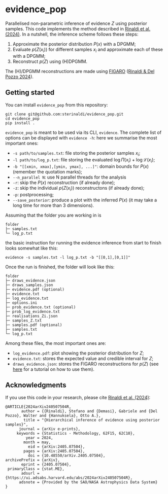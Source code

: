 # evidence_pop

Parallelised non-parametric inference of evidence $Z$ using posterior samples. This code implements the method described in [Rinaldi et al. (2024)](https://ui.adsabs.harvard.edu/abs/2024arXiv240507504R/abstract). In a nutshell, the inference scheme follows these steps:

1. Approximate the posterior distribution $P(x)$ with a DPGMM;
2. Evaluate $p(Z(x_i))$ for different samples $x_i$ and approximate each of these with a DPGMM;
3. Reconstruct $p(Z)$ using (H)DPGMM.

The (H)/DPGMM reconstructions are made using [FIGARO](https://github.com/sterinaldi/FIGARO) ([Rinaldi & Del Pozzo 2024](https://joss.theoj.org/papers/10.21105/joss.06589)).

## Getting started
You can install `evidence_pop` from this repository:
```
git clone git@github.com:sterinaldi/evidence_pop.git
cd evidence_pop
pip install .
```
`evidence_pop` is meant to be used via its CLI, `evidence`. The complete list of options can be displayed with `evidence -h`: here we summarise the most important ones:

* `-s path/to/samples.txt`: file storing the posterior samples $x_i$;
* `-l path/to/log_p.txt`: file storing the evaluated $\log\Pi(x_i) + \log\mathcal{L}(x_i)$;
* `-b "[[xmin, xmax],[ymin, ymax], ...]"`: domain bounds for $P(x)$ (remember the quotation marks);
* `--n_parallel N`: use N parallel threads for the analysis
* `-r`: skip the $P(x)$ reconstruction (if already done);
* `-z`: skip the individual $p(Z(x_i))$ reconstructons (if already done);
* `-p`: postprocessing;
* `--save_posterior`: produce a plot with the inferred $P(x)$ (it may take a long time for more than 3 dimensions). 

Assuming that the folder you are working in is 
```
folder
├─ samples.txt
└─ log_p.txt
```
the basic instruction for running the evidence inference from start to finish looks somewhat like this:
```
evidence -s samples.txt -l log_p.txt -b "[[0,1],[0,1]]"
```
Once the run is finished, the folder will look like this:
```
folder
├─ draws_evidence.json
├─ draws_samples.json
├─ evidence.pdf (optional)
├─ evidence.txt
├─ log_evidence.txt
├─ options.ini
├─ prob_evidence.txt (optional)
├─ prob_log_evidence.txt
├─ realisations_Zi.json
├─ samples_Z.txt
├─ samples.pdf (optional)
├─ samples.txt
└─ log_p.txt
```

Among these files, the most important ones are:

* `log_evidence.pdf`: plot showing the posterior distribution for $Z$;
* `evidence.txt`: stores the expected value and credible interval for $Z$;
* `draws_evidence.json`: stores the FIGARO reconstructions for $p(Z)$ (see [here](https://figaro.readthedocs.io/en/latest/use_mixture.html) for a tutorial on how to use them).

## Acknowledgments
If you use this code in your research, please cite [Rinaldi et al. (2024)](https://ui.adsabs.harvard.edu/abs/2024arXiv240507504R/abstract):
```
@ARTICLE{2024arXiv240507504R,
       author = {{Rinaldi}, Stefano and {Demasi}, Gabriele and {Del Pozzo}, Walter and {Hannuksela}, Otto A.},
        title = "{Hierarchical inference of evidence using posterior samples}",
      journal = {arXiv e-prints},
     keywords = {Statistics - Methodology, 62F15, 62C10},
         year = 2024,
        month = may,
          eid = {arXiv:2405.07504},
        pages = {arXiv:2405.07504},
          doi = {10.48550/arXiv.2405.07504},
archivePrefix = {arXiv},
       eprint = {2405.07504},
 primaryClass = {stat.ME},
       adsurl = {https://ui.adsabs.harvard.edu/abs/2024arXiv240507504R},
      adsnote = {Provided by the SAO/NASA Astrophysics Data System}
}
```
